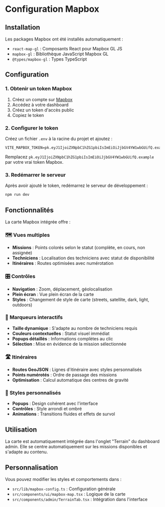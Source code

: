 # Configuration Mapbox

## Installation

Les packages Mapbox ont été installés automatiquement :
- `react-map-gl` : Composants React pour Mapbox GL JS
- `mapbox-gl` : Bibliothèque JavaScript Mapbox GL
- `@types/mapbox-gl` : Types TypeScript

## Configuration

### 1. Obtenir un token Mapbox

1. Créez un compte sur [Mapbox](https://www.mapbox.com/)
2. Accédez à votre dashboard
3. Créez un token d'accès public
4. Copiez le token

### 2. Configurer le token

Créez un fichier `.env` à la racine du projet et ajoutez :

```env
VITE_MAPBOX_TOKEN=pk.eyJ1IjoiZXNpbC1hZG1pbiIsImEiOiJjbGV4YW1wbGUifQ.example
```

Remplacez `pk.eyJ1IjoiZXNpbC1hZG1pbiIsImEiOiJjbGV4YW1wbGUifQ.example` par votre vrai token Mapbox.

### 3. Redémarrer le serveur

Après avoir ajouté le token, redémarrez le serveur de développement :

```bash
npm run dev
```

## Fonctionnalités

La carte Mapbox intégrée offre :

### 🗺️ **Vues multiples**
- **Missions** : Points colorés selon le statut (complète, en cours, non assignée)
- **Techniciens** : Localisation des techniciens avec statut de disponibilité
- **Itinéraires** : Routes optimisées avec numérotation

### 🎛️ **Contrôles**
- **Navigation** : Zoom, déplacement, géolocalisation
- **Plein écran** : Vue plein écran de la carte
- **Styles** : Changement de style de carte (streets, satellite, dark, light, outdoors)

### 📍 **Marqueurs interactifs**
- **Taille dynamique** : S'adapte au nombre de techniciens requis
- **Couleurs contextuelles** : Statut visuel immédiat
- **Popups détaillés** : Informations complètes au clic
- **Sélection** : Mise en évidence de la mission sélectionnée

### 🛣️ **Itinéraires**
- **Routes GeoJSON** : Lignes d'itinéraire avec styles personnalisés
- **Points numérotés** : Ordre de passage des missions
- **Optimisation** : Calcul automatique des centres de gravité

### 🎨 **Styles personnalisés**
- **Popups** : Design cohérent avec l'interface
- **Contrôles** : Style arrondi et ombré
- **Animations** : Transitions fluides et effets de survol

## Utilisation

La carte est automatiquement intégrée dans l'onglet "Terrain" du dashboard admin. Elle se centre automatiquement sur les missions disponibles et s'adapte au contenu.

## Personnalisation

Vous pouvez modifier les styles et comportements dans :
- `src/lib/mapbox-config.ts` : Configuration générale
- `src/components/ui/mapbox-map.tsx` : Logique de la carte
- `src/components/admin/TerrainTab.tsx` : Intégration dans l'interface 